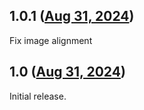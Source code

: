 ## 1.0.1 ([Aug 31, 2024](https://github.com/ramensoftware/windhawk-mods/blob/3c610f47189a8abada7a1bc39a93e87de7d85af4/mods/lines-in-mmc.wh.cpp))

Fix image alignment

## 1.0 ([Aug 31, 2024](https://github.com/ramensoftware/windhawk-mods/blob/0662eabc9cfd455437ebfe9c6b0f9e3b5017b353/mods/lines-in-mmc.wh.cpp))

Initial release.
